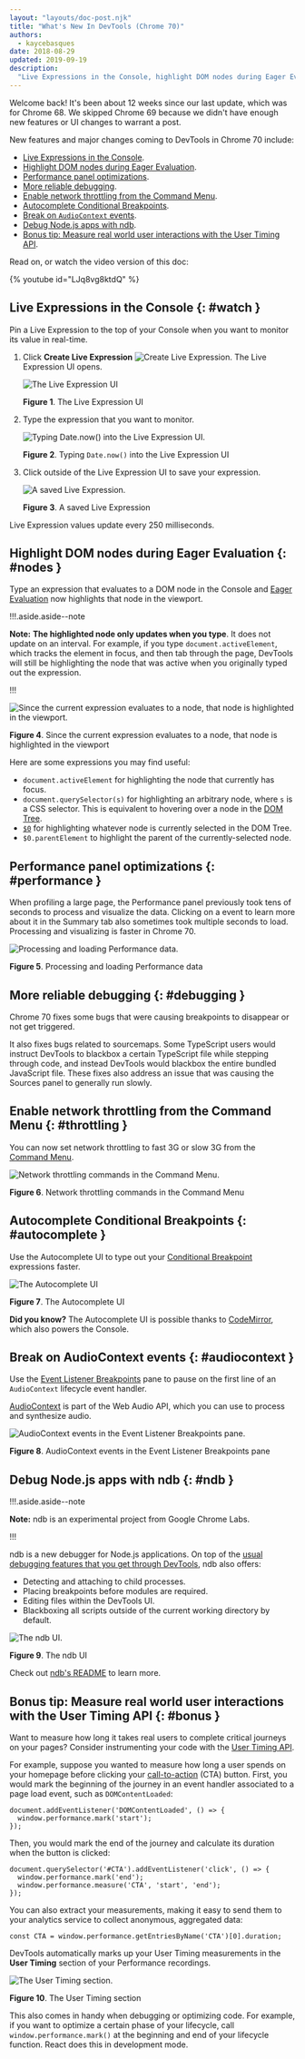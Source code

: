 ```yaml
---
layout: "layouts/doc-post.njk"
title: "What's New In DevTools (Chrome 70)"
authors:
  - kaycebasques
date: 2018-08-29
updated: 2019-09-19
description:
  "Live Expressions in the Console, highlight DOM nodes during Eager Evaluation, and more."
---
```


Welcome back! It's been about 12 weeks since our last update, which was for Chrome 68. We skipped
Chrome 69 because we didn't have enough new features or UI changes to warrant a post.

New features and major changes coming to DevTools in Chrome 70 include:

- [Live Expressions in the Console][1].
- [Highlight DOM nodes during Eager Evaluation][2].
- [Performance panel optimizations][3].
- [More reliable debugging][4].
- [Enable network throttling from the Command Menu][5].
- [Autocomplete Conditional Breakpoints][6].
- [Break on `AudioContext` events][7].
- [Debug Node.js apps with ndb][8].
- [Bonus tip: Measure real world user interactions with the User Timing API][9].

Read on, or watch the video version of this doc:

{% youtube id="LJq8vg8ktdQ" %}

## Live Expressions in the Console {: #watch }

Pin a Live Expression to the top of your Console when you want to monitor its value in real-time.

1.  Click **Create Live Expression**
    ![Create Live Expression](/web/updates/images/2018/08/create-live-expression.png). The Live
    Expression UI opens.

    ![The Live Expression UI](/web/updates/images/2018/08/live1.png)

    **Figure 1**. The Live Expression UI

2.  Type the expression that you want to monitor.

    ![Typing Date.now() into the Live Expression UI.](/web/updates/images/2018/08/live2.png)

    **Figure 2**. Typing `Date.now()` into the Live Expression UI

3.  Click outside of the Live Expression UI to save your expression.

    ![A saved Live Expression.](/web/updates/images/2018/08/live3.png)

    **Figure 3**. A saved Live Expression

Live Expression values update every 250 milliseconds.

## Highlight DOM nodes during Eager Evaluation {: #nodes }

Type an expression that evaluates to a DOM node in the Console and [Eager Evaluation][10] now
highlights that node in the viewport.

!!!.aside.aside--note

**Note:** **The highlighted node only updates when you type**. It does not update on an interval.
For example, if you type `document.activeElement`, which tracks the element in focus, and then tab
through the page, DevTools will still be highlighting the node that was active when you originally
typed out the expression.

!!!

![Since the current expression evaluates to a node, that node is highlighted in the
            viewport.](/web/updates/images/2018/08/node.png)

**Figure 4**. Since the current expression evaluates to a node, that node is highlighted in the
viewport

Here are some expressions you may find useful:

- `document.activeElement` for highlighting the node that currently has focus.
- `document.querySelector(s)` for highlighting an arbitrary node, where `s` is a CSS selector. This
  is equivalent to hovering over a node in the [DOM Tree][11].
- [`$0`][12] for highlighting whatever node is currently selected in the DOM Tree.
- `$0.parentElement` to highlight the parent of the currently-selected node.

## Performance panel optimizations {: #performance }

When profiling a large page, the Performance panel previously took tens of seconds to process and
visualize the data. Clicking on a event to learn more about it in the Summary tab also sometimes
took multiple seconds to load. Processing and visualizing is faster in Chrome 70.

![Processing and loading Performance data.](/web/updates/images/2018/08/performance.png)

**Figure 5**. Processing and loading Performance data

## More reliable debugging {: #debugging }

Chrome 70 fixes some bugs that were causing breakpoints to disappear or not get triggered.

It also fixes bugs related to sourcemaps. Some TypeScript users would instruct DevTools to blackbox
a certain TypeScript file while stepping through code, and instead DevTools would blackbox the
entire bundled JavaScript file. These fixes also address an issue that was causing the Sources panel
to generally run slowly.

## Enable network throttling from the Command Menu {: #throttling }

You can now set network throttling to fast 3G or slow 3G from the [Command Menu][13].

![Network throttling commands in the Command Menu.](/web/updates/images/2018/08/throttling.png)

**Figure 6**. Network throttling commands in the Command Menu

## Autocomplete Conditional Breakpoints {: #autocomplete }

Use the Autocomplete UI to type out your [Conditional Breakpoint][14] expressions faster.

![The Autocomplete UI](/web/updates/images/2018/08/autocomplete.png)

**Figure 7**. The Autocomplete UI

**Did you know?** The Autocomplete UI is possible thanks to [CodeMirror][15], which also powers the
Console.

## Break on AudioContext events {: #audiocontext }

Use the [Event Listener Breakpoints][16] pane to pause on the first line of an `AudioContext`
lifecycle event handler.

[AudioContext][17] is part of the Web Audio API, which you can use to process and synthesize audio.

![AudioContext events in the Event Listener Breakpoints pane.](/web/updates/images/2018/08/audiocontext.png)

**Figure 8**. AudioContext events in the Event Listener Breakpoints pane

## Debug Node.js apps with ndb {: #ndb }

!!!.aside.aside--note

**Note:** ndb is an experimental project from Google Chrome Labs.

!!!

ndb is a new debugger for Node.js applications. On top of the [usual debugging features that you get
through DevTools][18], ndb also offers:

- Detecting and attaching to child processes.
- Placing breakpoints before modules are required.
- Editing files within the DevTools UI.
- Blackboxing all scripts outside of the current working directory by default.

![The ndb UI.](/web/updates/images/2018/08/ndb.png)

**Figure 9**. The ndb UI

Check out [ndb's README][19] to learn more.

## Bonus tip: Measure real world user interactions with the User Timing API {: #bonus }

Want to measure how long it takes real users to complete critical journeys on your pages? Consider
instrumenting your code with the [User Timing API][20].

For example, suppose you wanted to measure how long a user spends on your homepage before clicking
your [call-to-action][21] (CTA) button. First, you would mark the beginning of the journey in an
event handler associated to a page load event, such as `DOMContentLoaded`:

```
document.addEventListener('DOMContentLoaded', () => {
  window.performance.mark('start');
});
```

Then, you would mark the end of the journey and calculate its duration when the button is clicked:

```
document.querySelector('#CTA').addEventListener('click', () => {
  window.performance.mark('end');
  window.performance.measure('CTA', 'start', 'end');
});
```

You can also extract your measurements, making it easy to send them to your analytics service to
collect anonymous, aggregated data:

```
const CTA = window.performance.getEntriesByName('CTA')[0].duration;
```

DevTools automatically marks up your User Timing measurements in the **User Timing** section of your
Performance recordings.

![The User Timing section.](/web/updates/images/2018/08/usertiming.png)

**Figure 10**. The User Timing section

This also comes in handy when debugging or optimizing code. For example, if you want to optimize a
certain phase of your lifecycle, call `window.performance.mark()` at the beginning and end of your
lifecycle function. React does this in development mode.

[1]: #watch
[2]: #nodes
[3]: #performance
[4]: #debugging
[5]: #throttling
[6]: #autocomplete
[7]: #audiocontext
[8]: #ndb
[9]: #bonus
[10]: /web/updates/2018/05/devtools#eagerevaluation
[11]: /web/tools/chrome-devtools/css/reference#select
[12]: /web/tools/chrome-devtools/console/command-line-reference#dom
[13]: /web/tools/chrome-devtools/ui#command-menu
[14]: /web/tools/chrome-devtools/javascript/breakpoints#conditional-loc
[15]: https://codemirror.net/
[16]: https://developers.google.com/web/tools/chrome-devtools/javascript/breakpoints#event-listeners
[17]: https://developer.mozilla.org/en-US/docs/Web/API/AudioContext
[18]: https://medium.com/@paul_irish/debugging-node-js-nightlies-with-chrome-devtools-7c4a1b95ae27
[19]: https://github.com/GoogleChromeLabs/ndb/blob/master/README.md
[20]: https://developer.mozilla.org/en-US/docs/Web/API/User_Timing_API
[21]: https://en.wikipedia.org/wiki/Call_to_action_(marketing)
